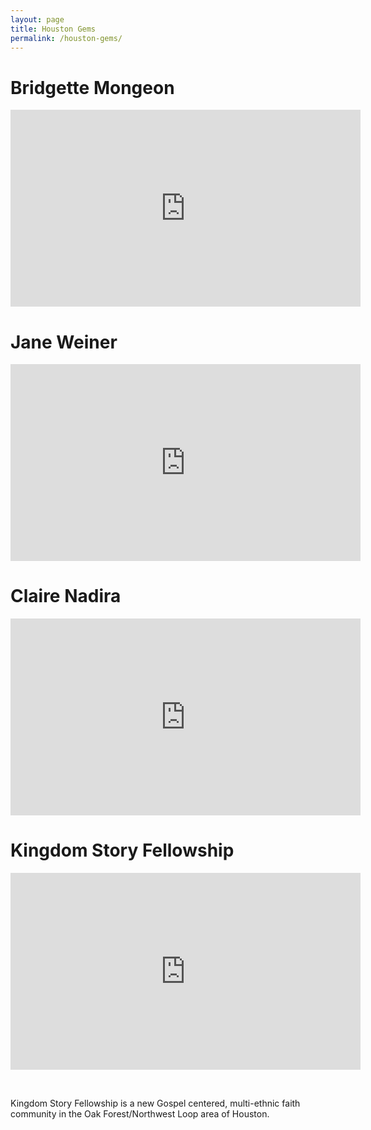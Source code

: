 ```yaml
---
layout: page
title: Houston Gems
permalink: /houston-gems/
---
```


# Bridgette Mongeon

<iframe width="560" height="315" src="https://www.youtube.com/embed/ZDq8nVgtuJo" frameborder="0" allow="accelerometer; autoplay; encrypted-media; gyroscope; picture-in-picture" allowfullscreen=""></iframe>

# Jane Weiner

<iframe width="560" height="315" src="https://www.youtube.com/embed/3PPtMoVbxds" frameborder="0" allow="accelerometer; autoplay; encrypted-media; gyroscope; picture-in-picture" allowfullscreen=""></iframe>

# Claire Nadira

<iframe width="560" height="315" src="https://www.youtube.com/embed/feqlKZDf4Zo" frameborder="0" allow="accelerometer; autoplay; encrypted-media; gyroscope; picture-in-picture" allowfullscreen=""></iframe>

# Kingdom Story Fellowship

<iframe width="560" height="315" src="https://www.youtube.com/embed/ks3sdcD3AIM" frameborder="0" allow="accelerometer; autoplay; encrypted-media; gyroscope; picture-in-picture" allowfullscreen=""></iframe>

&nbsp;

Kingdom Story Fellowship is a new Gospel centered, multi-ethnic faith community in the Oak Forest/Northwest Loop area of Houston.
